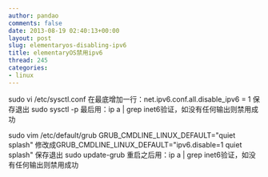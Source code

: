 ```yaml
---
author: pandao
comments: false
date: 2013-08-19 02:40:13+00:00
layout: post
slug: elementaryos-disabling-ipv6
title: elementaryOS禁用ipv6
thread: 245
categories:
- linux
---
```


sudo vi /etc/sysctl.conf
在最底增加一行：net.ipv6.conf.all.disable_ipv6 = 1
保存退出
sudo sysctl -p
最后用：ip a | grep inet6验证，如没有任何输出则禁用成功

sudo vim /etc/default/grub
GRUB_CMDLINE_LINUX_DEFAULT="quiet splash"
修改成GRUB_CMDLINE_LINUX_DEFAULT="ipv6.disable=1 quiet splash"
保存退出
sudo update-grub
重启之后用：ip a | grep inet6验证，如没有任何输出则禁用成功
